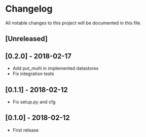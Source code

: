 # Changelog
All notable changes to this project will be documented in this file.

## [Unreleased]

## [0.2.0] - 2018-02-17

* Add put_multi in implemented datastores
* Fix integration tests

## [0.1.1] - 2018-02-12

* Fix setup.py and cfg

## [0.1.0] - 2018-02-12

* First release